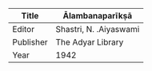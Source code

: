 |Title | Ālambanaparīkṣā 
| --- | --- 
|Editor | Shastri, N. .Aiyaswami
|Publisher | The Adyar Library
|Year | 1942